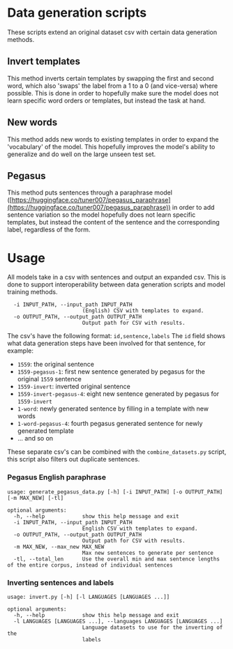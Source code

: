# Data generation scripts
These scripts extend an original dataset csv with certain data generation methods.

## Invert templates
This method inverts certain templates by swapping the first and second word, which also 'swaps' the label from a 1 to a 0 (and vice-versa) where possible. This is done in order to hopefully make sure the model does not learn specific word orders or templates, but instead the task at hand.

## New words
This method adds new words to existing templates in order to expand the 'vocabulary' of the model. This hopefully improves the model's ability to generalize and do well on the large unseen test set.

## Pegasus
This method puts sentences through a paraphrase model ([https://huggingface.co/tuner007/pegasus_paraphrase](https://huggingface.co/tuner007/pegasus_paraphrase)) in order to add sentence variation so the model hopefully does not learn specific templates, but instead the content of the sentence and the corresponding label, regardless of the form.

# Usage
All models take in a csv with sentences and output an expanded csv. This is done to support interoperability between data generation scripts and model training methods.

```
  -i INPUT_PATH, --input_path INPUT_PATH
                        (English) CSV with templates to expand.
  -o OUTPUT_PATH, --output_path OUTPUT_PATH
                        Output path for CSV with results.
```

The csv's have the following format: `id,sentence,labels`
The `id` field shows what data generation steps have been involved for that sentence, for example:
* `1559`: the original sentence
* `1559-pegasus-1`: first new sentence generated by pegasus for the original `1559` sentence
* `1559-invert`: inverted original sentence
* `1559-invert-pegasus-4`: eight new sentence generated by pegasus for `1559-invert`
* `1-word`: newly generated sentence by filling in a template with new words
* `1-word-pegasus-4`: fourth pegasus generated sentence for newly generated template
* ... and so on

These separate csv's can be combined with the `combine_datasets.py` script, this script also filters out duplicate sentences.

### Pegasus English paraphrase
```
usage: generate_pegasus_data.py [-h] [-i INPUT_PATH] [-o OUTPUT_PATH] [-m MAX_NEW] [-tl]

optional arguments:
  -h, --help            show this help message and exit
  -i INPUT_PATH, --input_path INPUT_PATH
                        English CSV with templates to expand.
  -o OUTPUT_PATH, --output_path OUTPUT_PATH
                        Output path for CSV with results.
  -m MAX_NEW, --max_new MAX_NEW
                        Max new sentences to generate per sentence
  -tl, --total_len      Use the overall min and max sentence lengths of the entire corpus, instead of individual sentences
```

### Inverting sentences and labels
```
usage: invert.py [-h] [-l LANGUAGES [LANGUAGES ...]]

optional arguments:
  -h, --help            show this help message and exit
  -l LANGUAGES [LANGUAGES ...], --languages LANGUAGES [LANGUAGES ...]
                        Language datasets to use for the inverting of the
                        labels
```